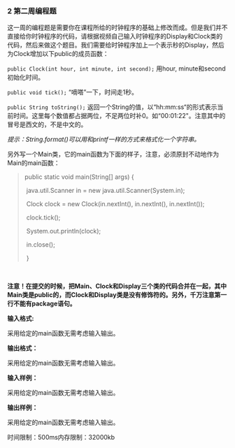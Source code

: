 ### **2 第二周编程题**

这一周的编程题是需要你在课程所给的时钟程序的基础上修改而成。但是我们并不直接给你时钟程序的代码，请根据视频自己输入时钟程序的Display和Clock类的代码，然后来做这个题目。我们需要给时钟程序加上一个表示秒的Display，然后为Clock增加以下public的成员函数：

`public Clock(int hour, int minute, int second);`    用hour, minute和second初始化时间。

`public void tick();`    “嘀嗒”一下，时间走1秒。

`public String toString();`    返回一个String的值，以“hh:mm:ss“的形式表示当前时间。这里每个数值都占据两位，不足两位时补0。如“00:01:22"。注意其中的冒号是西文的，不是中文的。



*提示：String.format()可以用和printf一样的方式来格式化一个字符串。*

另外写一个Main类，它的main函数为下面的样子，注意，必须原封不动地作为Main的main函数：

> public static void main(String[] args) {
>
> ​		java.util.Scanner in = new java.util.Scanner(System.in);
>
> ​		Clock clock = new Clock(in.nextInt(), in.nextInt(), in.nextInt());
>
> ​		clock.tick();
>
> ​		System.out.println(clock);
>
> ​		in.close();
>
> ​	}

​	

**注意！在提交的时候，把Main、Clock和Display三个类的代码合并在一起，其中Main类是public的，而Clock和Display类是没有修饰符的。另外，千万注意第一行不能有package语句。**



**输入格式:**

采用给定的main函数无需考虑输入输出。

**输出格式：**

采用给定的main函数无需考虑输入输出。

**输入样例：**

采用给定的main函数无需考虑输入输出。

**输出样例：**

采用给定的main函数无需考虑输入输出。

时间限制：500ms内存限制：32000kb